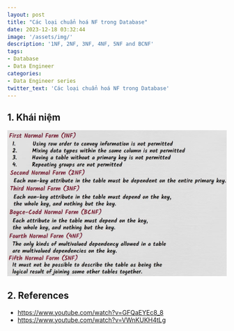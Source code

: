 ```yaml
---
layout: post
title: "Các loại chuẩn hoá NF trong Database"
date: 2023-12-18 03:32:44
image: '/assets/img/'
description: '1NF, 2NF, 3NF, 4NF, 5NF and BCNF'
tags:
- Database
- Data Engineer
categories:
- Data Engineer series
twitter_text: 'Các loại chuẩn hoá NF trong Database'
---
```


## 1. Khái niệm

<img itemprop="image" src="../assets/img/NF(1-5)_1.png">


## 2. References
* https://www.youtube.com/watch?v=GFQaEYEc8_8
* https://www.youtube.com/watch?v=VWnKUKH4tLg

